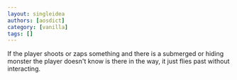 ```yaml
---
layout: singleidea
authors: [aosdict]
category: [vanilla]
tags: []
---
```

If the player shoots or zaps something and there is a submerged or hiding monster the player doesn't know is there in the way, it just flies past without interacting.
